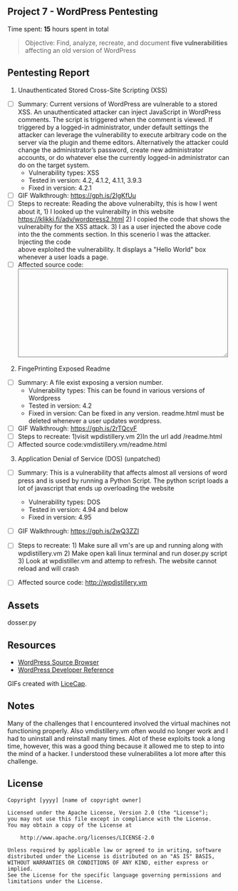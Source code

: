 ## Project 7 - WordPress Pentesting

Time spent: **15** hours spent in total

> Objective: Find, analyze, recreate, and document **five vulnerabilities** affecting an old version of WordPress

## Pentesting Report

1. Unauthenticated Stored Cross-Site Scripting (XSS)
  - [ ] Summary: Current versions of WordPress are vulnerable to a stored XSS. An unauthenticated attacker can inject JavaScript in WordPress comments. The script is triggered when the comment is viewed. If triggered by a logged-in administrator, under default settings the attacker can leverage the vulnerability to execute arbitrary code on the server via the plugin and theme editors. Alternatively the attacker could change the administrator’s password, create new administrator accounts, or do whatever else the currently logged-in administrator can do on the target system.  
    - Vulnerability types: XSS
    - Tested in version: 4.2, 4.1.2, 4.1.1, 3.9.3 
    - Fixed in version: 4.2.1
  - [ ] GIF Walkthrough: https://gph.is/2IgKfUu 
  - [ ] Steps to recreate: Reading the above vulnerabilty, this is how I went about it,
        1) I looked up the vulnerabilty in this website https://klikki.fi/adv/wordpress2.html
        2) I copied the code that shows the vulnerabilty for the XSS attack. 
            ***<a title='x onmouseover=alert(unescape(/hello%20world/.source)) style=position:absolute;left:0;top:0;width:5000px;                height:5000px  AAAAAAAAAAAA...[64 kb]..AAA'></a>***
        3) I as a user injected the above code into the the comments section. In this scenerio I was the attacker. Injecting the code      
           above exploited the vulnerability. It displays a "Hello World" box whenever a user loads a page.
  - [ ] Affected source code:
     <textarea id="comment" name="comment" cols="45" rows="8" aria-describedby="form-allowed-tags" aria-required="true"      required="required" data-gramm="true" data-txt_gramm_id="bd582786-fe34-3cf3-2756-b92e2409e51c" data-gramm_id="bd582786-fe34-3cf3-2756-b92e2409e51c" spellcheck="false" data-gramm_editor="true" style="background: transparent none repeat scroll 0% 0% !important; z-index: auto; position: relative; line-height: 24px; font-size: 16px; transition: none 0s ease 0s;"></textarea>
     
2. FingePrinting Exposed Readme
  - [ ] Summary: A file exist exposing a version number.
    - Vulnerability types: This can be found in various versions of Wordpress
    - Tested in version: 4.2
    - Fixed in version: Can be fixed in any version. readme.html must be deleted whenever a user updates wordpress.
  - [ ] GIF Walkthrough: https://gph.is/2rTQcvF 
  - [ ] Steps to recreate: 1)visit wpdistillery.vm
                           2)In the url add /readme.html
  - [ ] Affected source code:vmdistillery.vm/readme.html
    
3. Application Denial of Service (DOS) (unpatched)
  - [ ] Summary: This is a vulnerability that affects almost all versions of word press and is used by running a Python Script. The python script loads a lot of javascript that ends up overloading the website
    - Vulnerability types: DOS
    - Tested in version: 4.94 and below
    - Fixed in version: 4.95
  - [ ] GIF Walkthrough: https://gph.is/2wQ3ZZI
  - [ ] Steps to recreate: 1) Make sure all vm's are up and running along with wpdistillery.vm
                           2) Make open kali linux terminal and run doser.py script
                           3) Look at wpdistiller.vm and attemp to refresh. The website cannot reload and will crash
  - [ ] Affected source code: http://wpdistillery.vm
  

## Assets

dosser.py

## Resources

- [WordPress Source Browser](https://core.trac.wordpress.org/browser/)
- [WordPress Developer Reference](https://developer.wordpress.org/reference/)

GIFs created with [LiceCap](http://www.cockos.com/licecap/).

## Notes

Many of the challenges that I encountered involved the virtual machines not functioning properly. Also vmdistillery.vm often would no longer work and I had to uninstall and reinstall many times. Alot of these exploits took a long time, however, this was a good thing because it allowed me to step to into the mind of a hacker. I understood these vulnerabilites a lot more after this challenge.

## License

    Copyright [yyyy] [name of copyright owner]

    Licensed under the Apache License, Version 2.0 (the "License");
    you may not use this file except in compliance with the License.
    You may obtain a copy of the License at

        http://www.apache.org/licenses/LICENSE-2.0

    Unless required by applicable law or agreed to in writing, software
    distributed under the License is distributed on an "AS IS" BASIS,
    WITHOUT WARRANTIES OR CONDITIONS OF ANY KIND, either express or implied.
    See the License for the specific language governing permissions and
    limitations under the License.
